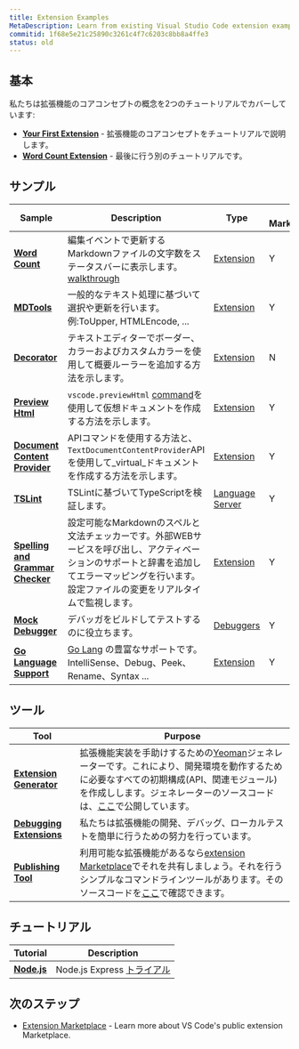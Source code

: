 ```yaml
---
title: Extension Examples
MetaDescription: Learn from existing Visual Studio Code extension examples.
commitid: 1f68e5e21c25890c3261c4f7c6203c8bb8a4ffe3
status: old
---
```


## 基本

私たちは拡張機能のコアコンセプトの概念を2つのチュートリアルでカバーしています:

* **[Your First Extension](/docs/extensions/example-hello-world.md)** -  拡張機能のコアコンセプトをチュートリアルで説明します。
* **[Word Count Extension](/docs/extensions/example-word-count.md)** - 最後に行う別のチュートリアルです。

## サンプル

Sample|Description|Type|In Marketplace
------|-----------|----|---------
**[Word Count](https://github.com/Microsoft/vscode-wordcount)**|編集イベントで更新するMarkdownファイルの文字数をステータスバーに表示します。[walkthrough](/docs/extensions/example-word-count.md)|[Extension](/docs/extensions/example-hello-world.md)|Y
**[MDTools](https://github.com/Microsoft/vscode-MDTools)**|一般的なテキスト処理に基づいて選択や更新を行います。例:ToUpper, HTMLEncode, ...|[Extension](/docs/extensions/example-hello-world.md)|Y
**[Decorator](https://github.com/Microsoft/vscode-extension-samples/tree/master/decorator-sample)**|テキストエディターでボーダー、カラーおよびカスタムカラーを使用して概要ルーラーを追加する方法を示します。|[Extension](/docs/extensions/example-hello-world.md)|N
**[Preview Html](https://github.com/Microsoft/vscode-extension-samples/tree/master/previewhtml-sample)**|`vscode.previewHtml` [command](/docs/extensionapi/vscode-api-commands.md#commands)を使用して仮想ドキュメントを作成する方法を示します。|[Extension](/docs/extensions/example-hello-world.md)|Y
**[Document Content Provider](https://github.com/Microsoft/vscode-extension-samples/tree/master/contentprovider-sample)**|APIコマンドを使用する方法と、`TextDocumentContentProvider`APIを使用して_virtual_ドキュメントを作成する方法を示します。|[Extension](/docs/extensions/example-hello-world.md)|Y
**[TSLint](https://github.com/Microsoft/vscode-tslint)**|TSLintに基づいてTypeScriptを検証します。|[Language Server](/docs/extensions/example-language-server.md)|Y
**[Spelling and Grammar Checker](https://github.com/Microsoft/vscode-spell-check)**|設定可能なMarkdownのスペルと文法チェッカーです。外部WEBサービスを呼び出し、アクティベーションのサポートと辞書を追加してエラーマッピングを行います。設定ファイルの変更をリアルタイムで監視します。|[Extension](/docs/extensions/example-hello-world.md)|Y
**[Mock Debugger](https://github.com/Microsoft/vscode-mock-debug)**|デバッガをビルドしてテストするのに役立ちます。|[Debuggers](/docs/extensions/example-debuggers.md)|Y
**[Go Language Support](https://github.com/microsoft/vscode-go)**|[Go Lang](https://golang.org/) の豊富なサポートです。IntelliSense、Debug、Peek、Rename、Syntax ...|[Extension](/docs/extensionapi/vscode-api.md#languages)|Y

## ツール

Tool|Purpose
----|-------
**[Extension Generator](/docs/extensions/yocode.md)**|拡張機能実装を手助けするための[Yeoman](http://yeoman.io/)ジェネレーターです。これにより、開発環境を動作するために必要なすべての初期構成(API、関連モジュール)を作成しします。ジェネレーターのソースコードは、[ここ](https://github.com/Microsoft/vscode-generator-code)で公開しています。
**[Debugging Extensions](/docs/extensions/debugging-extensions.md)**|私たちは拡張機能の開発、デバッグ、ローカルテストを簡単に行うための努力を行っています。
**[Publishing Tool](/docs/extensions/publish-extension.md)**|利用可能な拡張機能があるなら[extension Marketplace](/docs/userguide/extension-gallery.md)でそれを共有しましょう。それを行うシンプルなコマンドラインツールがあります。そのソースコードを[ここ](https://github.com/Microsoft/vsce)で確認できます。

## チュートリアル

Tutorial|Description
--------|-----------
**[Node.js](https://github.com/Microsoft/vscode-samples)**|Node.js Express [トライアル](/docs/nodejs/nodejs-tutorial.md)

## 次のステップ

* [Extension Marketplace](/docs/userguide/extension-gallery.md) - Learn more about VS Code's public extension Marketplace.
